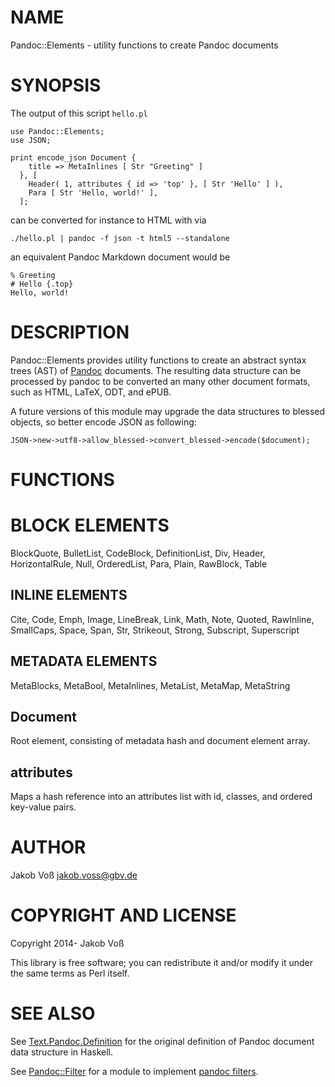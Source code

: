# NAME

Pandoc::Elements - utility functions to create Pandoc documents

# SYNOPSIS

The output of this script `hello.pl`

    use Pandoc::Elements;
    use JSON;

    print encode_json Document { 
        title => MetaInlines [ Str "Greeting" ] 
      }, [
        Header( 1, attributes { id => 'top' }, [ Str 'Hello' ] ),
        Para [ Str 'Hello, world!' ],
      ];

can be converted for instance to HTML with via

    ./hello.pl | pandoc -f json -t html5 --standalone

an equivalent Pandoc Markdown document would be

    % Greeting
    # Hello {.top}
    Hello, world!

# DESCRIPTION

Pandoc::Elements provides utility functions to create an abstract syntax trees
(AST) of [Pandoc](http://johnmacfarlane.net/pandoc/) documents. The resulting
data structure can be processed by pandoc to be converted an many other
document formats, such as HTML, LaTeX, ODT, and ePUB. 

A future versions of this module may upgrade the data structures to blessed
objects, so better encode JSON as following:

    JSON->new->utf8->allow_blessed->convert_blessed->encode($document);

# FUNCTIONS

# BLOCK ELEMENTS

BlockQuote, BulletList, CodeBlock, DefinitionList, Div, Header, HorizontalRule,
Null, OrderedList, Para, Plain, RawBlock, Table

## INLINE ELEMENTS

Cite, Code, Emph, Image, LineBreak, Link, Math, Note, Quoted, RawInline,
SmallCaps, Space, Span, Str, Strikeout, Strong, Subscript, Superscript

## METADATA ELEMENTS

MetaBlocks, MetaBool, MetaInlines, MetaList, MetaMap, MetaString

## Document

Root element, consisting of metadata hash and document element array.

## attributes

Maps a hash reference into an attributes list with id, classes, and ordered
key-value pairs.

# AUTHOR

Jakob Voß <jakob.voss@gbv.de>

# COPYRIGHT AND LICENSE

Copyright 2014- Jakob Voß

This library is free software; you can redistribute it and/or modify
it under the same terms as Perl itself.

# SEE ALSO

See [Text.Pandoc.Definition](https://hackage.haskell.org/package/pandoc-types/docs/Text-Pandoc-Definition.html)
for the original definition of Pandoc document data structure in Haskell.

See [Pandoc::Filter](https://metacpan.org/pod/Pandoc::Filter) for a module to implement [pandoc
filters](http://johnmacfarlane.net/pandoc/scripting.html).
